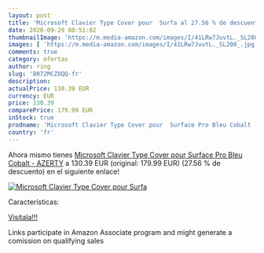 ```yaml
---
layout: post
title: 'Microsoft Clavier Type Cover pour  Surfa al 27.56 % de descuento'
date: 2020-09-29 08:51:02
thumbnailImage: 'https://m.media-amazon.com/images/I/41LRw7JuvtL._SL200_.jpg'
images: [ 'https://m.media-amazon.com/images/I/41LRw7JuvtL._SL200_.jpg' ]
comments: true
category: ofertas
author: ring
slug: 'B072MCZ8QQ-fr'
description:
actualPrice: 130.39 EUR
currency: EUR
price: 130.39
comparePrice: 179.99 EUR
inStock: true
prodname: 'Microsoft Clavier Type Cover pour  Surface Pro Bleu Cobalt - AZERTY'
country: 'fr'
---
```


Ahora mismo tienes [Microsoft Clavier Type Cover pour  Surface Pro Bleu Cobalt - AZERTY](https://www.amazon.fr/dp/B072MCZ8QQ/?tag=tolees0d-21) a 130.39 EUR (original: 179.99 EUR) (27.56 %  de descuento) en el siguiente enlace!

[![Microsoft Clavier Type Cover pour  Surfa](https://m.media-amazon.com/images/I/41LRw7JuvtL._SL200_.jpg)](https://www.amazon.fr/dp/B072MCZ8QQ/?tag=tolees0d-21)

Características:


[Visítala!!!](https://www.amazon.fr/dp/B072MCZ8QQ/?tag=tolees0d-21)

Links participate in Amazon Associate program and might generate a comission on qualifying sales
